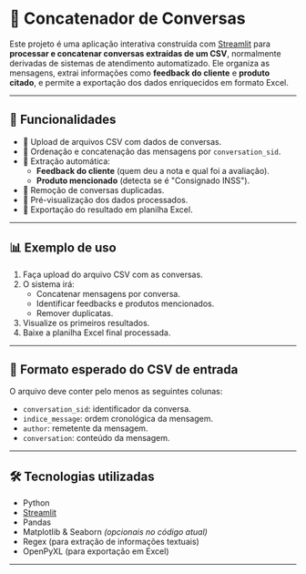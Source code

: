 # 🧩 Concatenador de Conversas

Este projeto é uma aplicação interativa construída com [Streamlit](https://streamlit.io/) para **processar e concatenar conversas extraídas de um CSV**, normalmente derivadas de sistemas de atendimento automatizado. Ele organiza as mensagens, extrai informações como **feedback do cliente** e **produto citado**, e permite a exportação dos dados enriquecidos em formato Excel.

---

## 🚀 Funcionalidades

- 📁 Upload de arquivos CSV com dados de conversas.
- 🔄 Ordenação e concatenação das mensagens por `conversation_sid`.
- 🧠 Extração automática:
  - **Feedback do cliente** (quem deu a nota e qual foi a avaliação).
  - **Produto mencionado** (detecta se é "Consignado INSS").
- 🧹 Remoção de conversas duplicadas.
- 👀 Pré-visualização dos dados processados.
- 💾 Exportação do resultado em planilha Excel.

---

## 📊 Exemplo de uso

1. Faça upload do arquivo CSV com as conversas.
2. O sistema irá:
   - Concatenar mensagens por conversa.
   - Identificar feedbacks e produtos mencionados.
   - Remover duplicatas.
3. Visualize os primeiros resultados.
4. Baixe a planilha Excel final processada.

---

## 📂 Formato esperado do CSV de entrada

O arquivo deve conter pelo menos as seguintes colunas:

- `conversation_sid`: identificador da conversa.
- `indice_message`: ordem cronológica da mensagem.
- `author`: remetente da mensagem.
- `conversation`: conteúdo da mensagem.

---

## 🛠️ Tecnologias utilizadas

- Python
- [Streamlit](https://streamlit.io/)
- Pandas
- Matplotlib & Seaborn *(opcionais no código atual)*
- Regex (para extração de informações textuais)
- OpenPyXL (para exportação em Excel)

---


